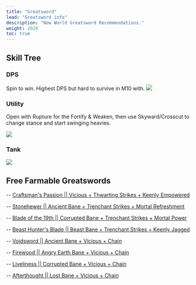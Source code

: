 ```yaml
---
title: "Greatsword"
lead: "Greatsword info"
description: "New World Greatsword Recommendations."
weight: 2020
toc: true
---
```



## Skill Tree

### DPS

Spin to win. Highest DPS but hard to survive in M10 with.
<a href="/images/skilltrees/greatsword/dps.png" target="_blank"><img src="/images/skilltrees/greatsword/dps.png"></a>

### Utility 

Open with Rupture for the Fortify & Weaken, then use Skyward/Crosscut to change stance and start swinging heavies.

<a href="/images/skilltrees/greatsword/1.png" target="_blank"><img src="/images/skilltrees/greatsword/1.png"></a>


### Tank

<a href="/images/skilltrees/greatsword/tank.png" target="_blank"><img src="/images/skilltrees/greatsword/tank.png"></a>

## Free Farmable Greatswords

-- <a href="https://nwdb.info/db/item/2hgreatsword_craftsmanspassiont5_v2" target="_blank">Craftsman's Passion  || Vicious + Thwarting Strikes + Keenly Empowered</a>

-- <a href="https://nwdb.info/db/item/2hgreatsword_stonehewert5_v2" target="_blank">Stonehewer  || Ancient Bane + Trenchant Strikes + Mortal Refreshment</a>

-- <a href="https://nwdb.info/db/item/16_side_27_2hgreatsword_t5" target="_blank">Blade of the 19th  || Corrupted Bane + Trenchant Strikes + Mortal Power</a>

-- <a href="https://nwdb.info/db/item/2hgreatsword_beasthuntersbladet5_v2" target="_blank">Beast Hunter's Blade  || Beast Bane + Trenchant Strikes + Keenly Jagged</a>

-- <a href="https://nwdb.info/db/item/2hgreatsword_voidswordt5_v2" target="_blank">Voidsword  || Ancient Bane + Vicious + Chain</a>

-- <a href="https://nwdb.info/db/item/2hgreatsword_firewoodt5_v2" target="_blank">Firewood  || Angry Earth Bane + Vicious + Chain</a>

-- <a href="https://nwdb.info/db/item/2hgreatsword_livelinesst5_v2" target="_blank">Liveliness  || Corrupted Bane + Vicious + Chain</a>

-- <a href="https://nwdb.info/db/item/2hgreatsword_afterthoughtt5_v2" target="_blank">Afterthought  || Lost Bane + Vicious + Chain</a>